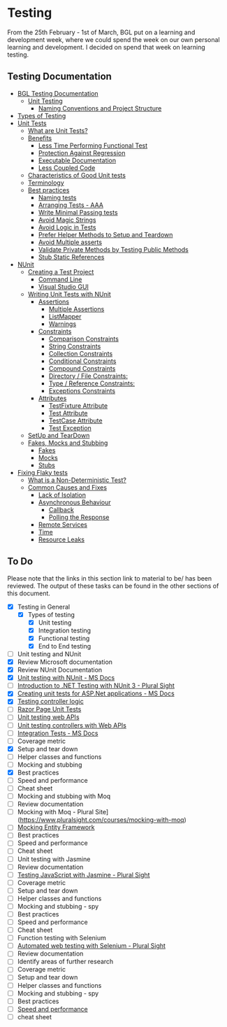 # Testing
From the 25th February - 1st of March, BGL put on a learning and development week, where we could spend the week on our own personal learning and development. I decided on spend that week on learning testing.

## Testing Documentation
* [BGL Testing Documentation](http://confluence.bglgroup.net/pages/viewpage.action?pageId=38914119)
  * [Unit Testing](http://confluence.bglgroup.net/display/TE/Unit+Testing)
    + [Naming Conventions and Project Structure](http://confluence.bglgroup.net/display/TE/Unit+Testing#UnitTesting-NamingConventionandProjectStructure)
* [Types of Testing](/Notes/testing-types.md)
* [Unit Tests](/Notes/Unit-Tests.md)
  * [What are Unit Tests?](/Notes/Unit-Tests.md#what-are-unit-tests-)
  * [Benefits](/Notes/Unit-Tests.md#benefits)
    + [Less Time Performing Functional Test](/Notes/Unit-Tests.md#less-time-performing-functional-test)
    + [Protection Against Regression](/Notes/Unit-Tests.md#protection-against-regression)
    + [Executable Documentation](/Notes/Unit-Tests.md#executable-documentation)
    + [Less Coupled Code](/Notes/Unit-Tests.md#less-coupled-code)
  * [Characteristics of Good Unit tests](/Notes/Unit-Tests.md#characteristics-of-good-unit-tests)
  * [Terminology](/Notes/Unit-Tests.md#terminology)
  * [Best practices](/Notes/Unit-Tests.md#best-practices)
    + [Naming tests](/Notes/Unit-Tests.md#naming-tests)
    + [Arranging Tests - AAA](/Notes/Unit-Tests.md#arranging-tests---aaa)
    + [Write Minimal Passing tests](/Notes/Unit-Tests.md#write-minimal-passing-tests)
    + [Avoid Magic Strings](/Notes/Unit-Tests.md#avoid-magic-strings)
    + [Avoid Logic in Tests](/Notes/Unit-Tests.md#avoid-logic-in-tests)
    + [Prefer Helper Methods to Setup and Teardown](/Notes/Unit-Tests.md#prefer-helper-methods-to-setup-and-teardown)
    + [Avoid Multiple asserts](/Notes/Unit-Tests.md#avoid-multiple-asserts)
    + [Validate Private Methods by Testing Public Methods](#validate-private-methods-by-testing-public-methods)
    + [Stub Static References](#stub-static-references)
* [NUnit](/Notes/NUnit.md)
  * [Creating a Test Project](/Notes/NUnit.md#creating-a-test-project)
    + [Command Line](/Notes/NUnit.md#command-line)
    + [Visual Studio GUI](/Notes/NUnit.md#visual-studio-gui)
  * [Writing Unit Tests with NUnit](/Notes/NUnit.md#writing-unit-tests-with-nunit)
    + [Assertions](/Notes/NUnit.md#assertions)
      - [Multiple Assertions](/Notes/NUnit.md#multiple-assertions)
      - [ListMapper](/Notes/NUnit.md#listmapper)
      - [Warnings](/Notes/NUnit.md#warnings)
    + [Constraints](/Notes/NUnit.md#constraints)
      - [Comparison Constraints](/Notes/NUnit.md#comparison-constraints)
      - [String Constraints](/Notes/NUnit.md#string-constraints)
      - [Collection Constraints](/Notes/NUnit.md#collection-constraints)
      - [Conditional Constraints](/Notes/NUnit.md#conditional-constraints)
      - [Compound Constraints](/Notes/NUnit.md#compound-constraints)
      - [Directory / File Constraints:](/Notes/NUnit.md#directory---file-constraints-)
      - [Type / Reference Constraints:](/Notes/NUnit.md#type---reference-constraints-)
      - [Exceptions Constraints](/Notes/NUnit.md#exceptions-constraints)
    + [Attributes](/Notes/NUnit.md#attributes)
      - [TestFixture Attribute](/Notes/NUnit.md#testfixture-attribute)
      - [Test Attribute](/Notes/NUnit.md#test-attribute)
      - [TestCase Attribute](/Notes/NUnit.md#testcase-attribute)
      - [Test Exception](/Notes/NUnit.md#test-exception)
  * [SetUp and TearDown](/Notes/NUnit.md#setup-and-teardown)
  * [Fakes, Mocks and Stubbing](/Notes/NUnit.md#fakes--mocks-and-stubbing)
    + [Fakes](/Notes/NUnit.md#fakes)
    + [Mocks](/Notes/NUnit.md#mocks)
    + [Stubs](/Notes/NUnit.md#stubs)
* [Fixing Flaky tests](/Notes/Non-Deterministic-Tests.md)
  * [What is a Non-Deterministic Test?](/Notes/Non-Deterministic-Tests.md#what-is-a-non-deterministic-test-)
  * [Common Causes and Fixes](/Notes/Non-Deterministic-Tests.md#common-causes-and-fixes)
    + [Lack of Isolation](/Notes/Non-Deterministic-Tests.md#lack-of-isolation)
    + [Asynchronous Behaviour](/Notes/Non-Deterministic-Tests.md#asynchronous-behaviour)
      - [Callback](/Notes/Non-Deterministic-Tests.md#callback)
      - [Polling the Response](/Notes/Non-Deterministic-Tests.md#polling-the-response)
    + [Remote Services](/Notes/Non-Deterministic-Tests.md#remote-services)
    + [Time](/Notes/Non-Deterministic-Tests.md#time)
    + [Resource Leaks](/Notes/Non-Deterministic-Tests.md#resource-leaks)

## To Do
Please note that the links in this section link to material to be/ has been reviewed. The output of these tasks can be found in the other sections of this document.

- [x] Testing in General
  - [x] Types of testing
    - [x] Unit testing
    - [x] Integration testing
    - [x] Functional testing
    - [x] End to End testing
- [ ] Unit testing and NUnit
 - [x] Review Microsoft documentation
 - [x] Review NUnit Documentation
 - [x] [Unit testing with NUnit - MS Docs](https://docs.microsoft.com/en-gb/dotnet/core/testing/unit-testing-with-nunit?view=aspnetcore-2.2)
 - [ ] [Introduction to .NET Testing with NUnit 3 - Plural Sight](https://www.pluralsight.com/courses/nunit-3-dotnet-testing-introduction)
 - [x] [Creating unit tests for ASP.Net applications - MS Docs](https://docs.microsoft.com/en-us/aspnet/mvc/overview/older-versions-1/unit-testing/creating-unit-tests-for-asp-net-mvc-applications-cs )
 - [x] [Testing controller logic](https://docs.microsoft.com/en-gb/aspnet/core/mvc/controllers/testing?view=aspnetcore-2.2)
 - [ ] [Razor Page Unit Tests](https://docs.microsoft.com/en-gb/aspnet/core/test/razor-pages-tests?view=aspnetcore-2.2)
 - [ ] [Unit testing web APIs](https://docs.microsoft.com/en-us/aspnet/web-api/overview/testing-and-debugging/unit-testing-with-aspnet-web-api)
 - [ ] [Unit testing controllers with Web APIs](https://docs.microsoft.com/en-us/aspnet/web-api/overview/testing-and-debugging/unit-testing-controllers-in-web-api)
 - [ ] [Integration Tests - MS Docs](https://docs.microsoft.com/en-gb/aspnet/core/test/integration-tests?view=aspnetcore-2.2)
 - [ ] Coverage metric
 - [x] Setup and tear down
 - [ ] Helper classes and functions
 - [ ] Mocking and stubbing
 - [x] Best practices
 - [ ] Speed and performance
 - [ ] Cheat sheet
- [ ] Mocking and stubbing with Moq
 - [ ] Review documentation
 - [ ] Mocking with Moq - Plural Site](https://www.pluralsight.com/courses/mocking-with-moq)
 - [ ] [Mocking Entity Framework](https://docs.microsoft.com/en-us/aspnet/web-api/overview/testing-and-debugging/unit-testing-controllers-in-web-api)
 - [ ] Best practices
 - [ ] Speed and performance
 - [ ] Cheat sheet
- [ ] Unit testing with Jasmine
 - [ ] Review documentation
 - [ ] [Testing JavaScript with Jasmine - Plural Sight ](https://www.pluralsight.com/courses/javascript-jasmine-typescript)
 - [ ] Coverage metric
 - [ ] Setup and tear down
 - [ ] Helper classes and functions
 - [ ] Mocking and stubbing - spy
 - [ ] Best practices
 - [ ] Speed and performance
 - [ ] Cheat sheet
- [ ] Function testing with Selenium
 - [ ] [Automated web testing with Selenium - Plural Sight](https://www.pluralsight.com/courses/selenium)
 - [ ] Review documentation
 - [ ] Identify areas of further research
 - [ ] Coverage metric
 - [ ] Setup and tear down
 - [ ] Helper classes and functions
 - [ ] Mocking and stubbing - spy
 - [ ] Best practices
 - [ ] [Speed and performance](https://seleniumjava.com/2015/12/12/how-to-make-selenium-webdriver-scripts-faster/)
 - [ ] cheat sheet
